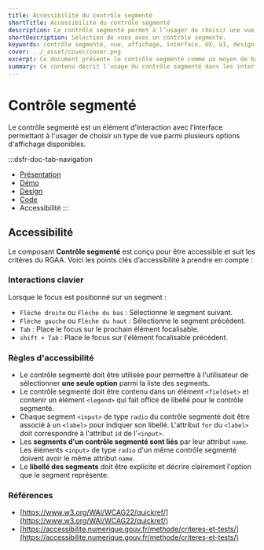 ```yaml
---
title: Accessibilité du contrôle segmenté
shortTitle: Accessibilité du contrôle segmenté
description: Le contrôle segmenté permet à l’usager de choisir une vue parmi plusieurs options d’affichage disponibles dans une interface.
shortDescription: Sélection de vues avec un contrôle segmenté.
keywords: contrôle segmenté, vue, affichage, interface, UX, UI, design system, libellé, navigation, accessibilité
cover: ../_asset/cover/cover.png
excerpt: Ce document présente le contrôle segmenté comme un moyen de basculer entre différentes vues d’un même contenu tout en assurant clarté et cohérence dans l’interface.
summary: Ce contenu décrit l’usage du contrôle segmenté dans les interfaces pour permettre à l’usager de basculer entre plusieurs types d’affichage d’un même contenu, comme une vue en liste ou en carte. Il insiste sur les bonnes pratiques à respecter telles que la limitation du nombre de segments, la nécessité d’un libellé clair pour chaque option et l’obligation d’une valeur par défaut. Ce guide s’adresse aux concepteurs et développeurs souhaitant garantir une navigation fluide, explicite et accessible.
---
```


# Contrôle segmenté

Le contrôle segmenté est un élément d’interaction avec l’interface permettant à l'usager de choisir un type de vue parmi plusieurs options d'affichage disponibles.

:::dsfr-doc-tab-navigation
- [Présentation](../index.md)
- [Démo](../demo/index.md)
- [Design](../design/index.md)
- [Code](../code/index.md)
- Accessibilité
:::

## Accessibilité

Le composant **Contrôle segmenté** est conçu pour être accessible et suit les critères du RGAA. Voici les points clés d’accessibilité à prendre en compte :

### Interactions clavier

Lorsque le focus est positionné sur un segment :

- `Flèche droite` ou `Flèche du bas` : Sélectionne le segment suivant.
- `Flèche gauche` ou `Flèche du haut` : Sélectionne le segment précédent.
- `Tab` : Place le focus sur le prochain élément focalisable.
- `shift + Tab` : Place le focus sur l'élément focalisable précédent.

### Règles d'accessibilité

- Le contrôle segmenté doit être utilisée pour permettre à l'utilisateur de sélectionner **une seule option** parmi la liste des segments.
- Le contrôle segmenté doit être contenu dans un élément `<fieldset>` et contenir un élément `<legend>` qui fait office de libellé pour le contrôle segmenté.
- Chaque segment `<input>` de type `radio` du contrôle segmenté doit être associé à un `<label>` pour indiquer son libellé. L'attribut `for` du `<label>` doit correspondre à l'attribut `id` de l'`<input>`.
- Les **segments d'un contrôle segmenté sont liés** par leur attribut `name`. Les éléments `<input>` de type `radio` d'un même contrôle segmenté doivent avoir le même attribut `name`.
- Le **libellé des segments** doit être explicite et décrire clairement l'option que le segment représente.

### Références

- [https://www.w3.org/WAI/WCAG22/quickref/](https://www.w3.org/WAI/WCAG22/quickref/)
- [https://accessibilite.numerique.gouv.fr/methode/criteres-et-tests/](https://accessibilite.numerique.gouv.fr/methode/criteres-et-tests/)
